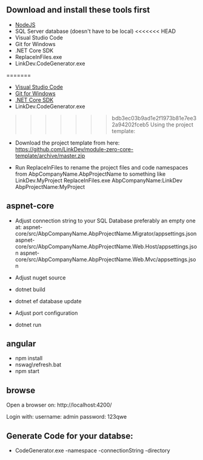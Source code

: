 ## Download and install these tools first
- [NodeJS](https://nodejs.org/en/download/)
- SQL Server database (doesn't have to be local)
<<<<<<< HEAD
- Visual Studio Code
- Git for Windows
- .NET Core SDK
- ReplaceInFiles.exe
- LinkDev.CodeGenerator.exe

=======
- [Visual Studio Code](https://code.visualstudio.com/download)
- [Git for Windows](https://git-scm.com/download/win)
- [.NET Core SDK](https://download.microsoft.com/download/B/9/F/B9F1AF57-C14A-4670-9973-CDF47209B5BF/dotnet-dev-win-x64.1.0.4.exe)
- LinkDev.CodeGenerator.exe
 
>>>>>>> bdb3ec03b9ad1e2f1973b81e7ee32a94202fceb5
Using the project template:
- Download the project template from here: https://github.com/LinkDev/module-zero-core-template/archive/master.zip

- Run ReplaceInFiles to rename the project files and code namespaces from AbpCompanyName.AbpProjectName to something like LinkDev.MyProject
ReplaceInFiles.exe AbpCompanyName:LinkDev AbpProjectName:MyProject

## aspnet-core

- Adjust connection string to your SQL Database preferably an empty one at:
aspnet-core/src/AbpCompanyName.AbpProjectName.Migrator/appsettings.json
aspnet-core/src/AbpCompanyName.AbpProjectName.Web.Host/appsettings.json
aspnet-core/src/AbpCompanyName.AbpProjectName.Web.Mvc/appsettings.json

- Adjust nuget source
- dotnet build
- dotnet ef database update
- Adjust port configuration
- dotnet run

## angular

- npm install
- nswag\refresh.bat
- npm start

## browse
Open a browser on: http://localhost:4200/

Login with:
username: admin
password: 123qwe

## Generate Code for your databse:
- CodeGenerator.exe -namespace <namespace> -connectionString <connectionString> -directory <repo-root>

